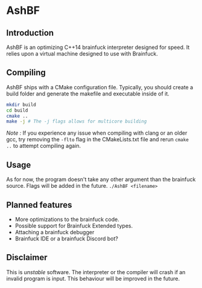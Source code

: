 # AshBF

## Introduction

AshBF is an optimizing C++14 brainfuck interpreter designed for speed. It relies upon a virtual machine designed to use with Brainfuck.

## Compiling

AshBF ships with a CMake configuration file. Typically, you should create a build folder and generate the makefile and executable inside of it.

```bash
mkdir build
cd build
cmake ..
make -j # The -j flags allows for multicore building
```

*Note :* If you experience any issue when compiling with clang or an older gcc, try removing the `-flto` flag in the CMakeLists.txt file and rerun `cmake ..` to attempt compiling again.

## Usage

As for now, the program doesn't take any other argument than the brainfuck source. Flags will be added in the future.
``./AshBF <filename>``

## Planned features

- More optimizations to the brainfuck code.
- Possible support for Brainfuck Extended types.
- Attaching a brainfuck debugger
- Brainfuck IDE or a brainfuck Discord bot?

## Disclaimer

This is *unstable* software. The interpreter or the compiler will crash if an invalid program is input. This behaviour will be improved in the future.

